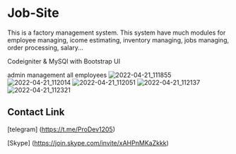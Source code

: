 # Job-Site
This is a factory management system.
This system have much modules for employee managing, icome estimating, inventory managing, jobs managing, order processing, salary...

Codeigniter & MySQl with Bootstrap UI

admin management all employees
![2022-04-21_111855](https://user-images.githubusercontent.com/86986628/164359063-6c125f6f-9d91-4ec4-8856-8be5a60317fb.png)
![2022-04-21_112014](https://user-images.githubusercontent.com/86986628/164359112-802201ad-e9c5-40f9-a540-dca0c1dacf9a.png)
![2022-04-21_112051](https://user-images.githubusercontent.com/86986628/164359116-ec187af8-a59a-4511-99e2-cd13b6fd9a7a.png)
![2022-04-21_112137](https://user-images.githubusercontent.com/86986628/164359121-61b1397a-9ddb-46d3-bc22-6faed54d1fc3.png)
![2022-04-21_112321](https://user-images.githubusercontent.com/86986628/164359125-3a8461fd-3c30-463b-a3cf-55c7efc51b6e.png)

## Contact Link

[telegram] (https://t.me/ProDev1205)

[Skype] (https://join.skype.com/invite/xAHPnMKaZkkk)
